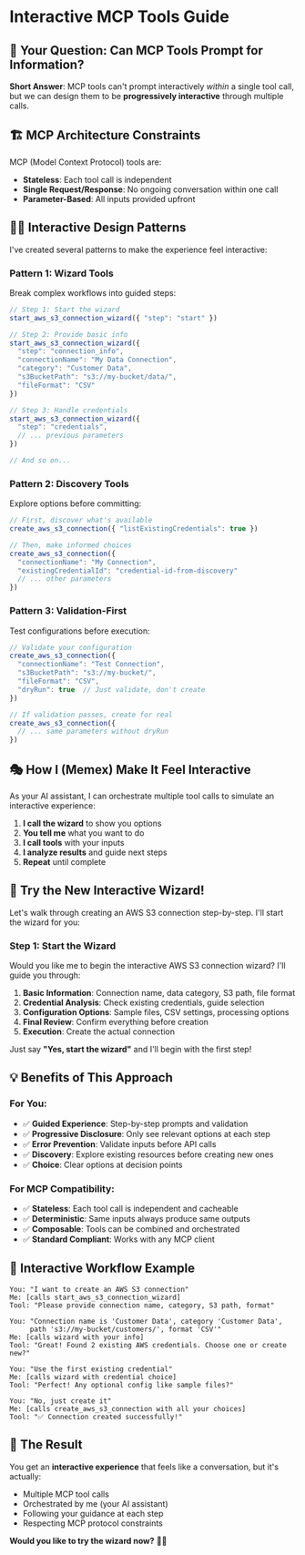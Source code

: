 # Interactive MCP Tools Guide

## 🤔 **Your Question: Can MCP Tools Prompt for Information?**

**Short Answer**: MCP tools can't prompt interactively *within* a single tool call, but we can design them to be **progressively interactive** through multiple calls.

## 🏗️ **MCP Architecture Constraints**

MCP (Model Context Protocol) tools are:
- **Stateless**: Each tool call is independent
- **Single Request/Response**: No ongoing conversation within one call
- **Parameter-Based**: All inputs provided upfront

## 🧙‍♂️ **Interactive Design Patterns**

I've created several patterns to make the experience feel interactive:

### **Pattern 1: Wizard Tools**
Break complex workflows into guided steps:

```typescript
// Step 1: Start the wizard
start_aws_s3_connection_wizard({ "step": "start" })

// Step 2: Provide basic info  
start_aws_s3_connection_wizard({
  "step": "connection_info",
  "connectionName": "My Data Connection",
  "category": "Customer Data",
  "s3BucketPath": "s3://my-bucket/data/",
  "fileFormat": "CSV"
})

// Step 3: Handle credentials
start_aws_s3_connection_wizard({
  "step": "credentials",
  // ... previous parameters
})

// And so on...
```

### **Pattern 2: Discovery Tools**
Explore options before committing:

```typescript
// First, discover what's available
create_aws_s3_connection({ "listExistingCredentials": true })

// Then, make informed choices
create_aws_s3_connection({
  "connectionName": "My Connection",
  "existingCredentialId": "credential-id-from-discovery"
  // ... other parameters
})
```

### **Pattern 3: Validation-First**
Test configurations before execution:

```typescript
// Validate your configuration
create_aws_s3_connection({
  "connectionName": "Test Connection",
  "s3BucketPath": "s3://my-bucket/",
  "fileFormat": "CSV",
  "dryRun": true  // Just validate, don't create
})

// If validation passes, create for real
create_aws_s3_connection({
  // ... same parameters without dryRun
})
```

## 🎭 **How I (Memex) Make It Feel Interactive**

As your AI assistant, I can orchestrate multiple tool calls to simulate an interactive experience:

1. **I call the wizard** to show you options
2. **You tell me** what you want to do
3. **I call tools** with your inputs
4. **I analyze results** and guide next steps
5. **Repeat** until complete

## 🚀 **Try the New Interactive Wizard!**

Let's walk through creating an AWS S3 connection step-by-step. I'll start the wizard for you:

### **Step 1: Start the Wizard**

Would you like me to begin the interactive AWS S3 connection wizard? I'll guide you through:

1. **Basic Information**: Connection name, data category, S3 path, file format
2. **Credential Analysis**: Check existing credentials, guide selection
3. **Configuration Options**: Sample files, CSV settings, processing options  
4. **Final Review**: Confirm everything before creation
5. **Execution**: Create the actual connection

Just say **"Yes, start the wizard"** and I'll begin with the first step!

## 💡 **Benefits of This Approach**

### **For You:**
- ✅ **Guided Experience**: Step-by-step prompts and validation
- ✅ **Progressive Disclosure**: Only see relevant options at each step
- ✅ **Error Prevention**: Validate inputs before API calls
- ✅ **Discovery**: Explore existing resources before creating new ones
- ✅ **Choice**: Clear options at decision points

### **For MCP Compatibility:**
- ✅ **Stateless**: Each tool call is independent and cacheable
- ✅ **Deterministic**: Same inputs always produce same outputs
- ✅ **Composable**: Tools can be combined and orchestrated
- ✅ **Standard Compliant**: Works with any MCP client

## 🔄 **Interactive Workflow Example**

```
You: "I want to create an AWS S3 connection"
Me: [calls start_aws_s3_connection_wizard]
Tool: "Please provide connection name, category, S3 path, format"

You: "Connection name is 'Customer Data', category 'Customer Data', 
     path 's3://my-bucket/customers/', format 'CSV'"
Me: [calls wizard with your info]  
Tool: "Great! Found 2 existing AWS credentials. Choose one or create new?"

You: "Use the first existing credential"
Me: [calls wizard with credential choice]
Tool: "Perfect! Any optional config like sample files?"

You: "No, just create it"
Me: [calls create_aws_s3_connection with all your choices]
Tool: "✅ Connection created successfully!"
```

## 🎯 **The Result**

You get an **interactive experience** that feels like a conversation, but it's actually:
- Multiple MCP tool calls
- Orchestrated by me (your AI assistant)  
- Following your guidance at each step
- Respecting MCP protocol constraints

**Would you like to try the wizard now?** 🧙‍♂️